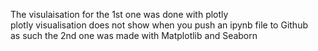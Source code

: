 The visulaisation for the 1st one was done with plotly<br>
plotly visualisation does not show when you push an ipynb file to Github<br>
as such the 2nd one was made with Matplotlib and Seaborn<br>
